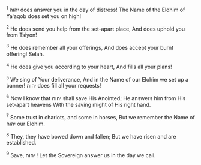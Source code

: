 <sup>1</sup> יהוה does answer you in the day of distress! The Name of the Elohim of Ya‛aqoḇ does set you on high!

<sup>2</sup> He does send you help from the set-apart place, And does uphold you from Tsiyon!

<sup>3</sup> He does remember all your offerings, And does accept your burnt offering! Selah.

<sup>4</sup> He does give you according to your heart, And fills all your plans!

<sup>5</sup> We sing of Your deliverance, And in the Name of our Elohim we set up a banner! יהוה does fill all your requests!

<sup>6</sup> Now I know that יהוה shall save His Anointed; He answers him from His set-apart heavens With the saving might of His right hand.

<sup>7</sup> Some trust in chariots, and some in horses, But we remember the Name of יהוה our Elohim.

<sup>8</sup> They, they have bowed down and fallen; But we have risen and are established.

<sup>9</sup> Save, יהוה ! Let the Sovereign answer us in the day we call.


